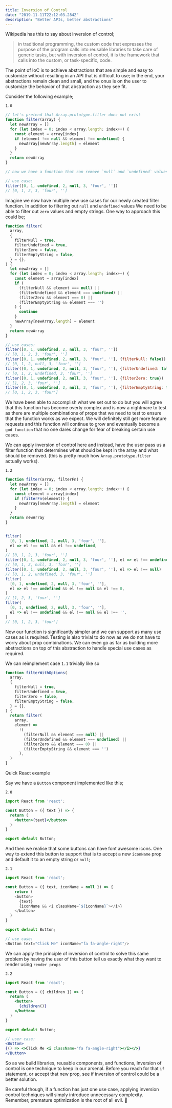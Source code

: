 ```yaml
---
title: Inversion of Control
date: "2019-11-11T22:12:03.284Z"
description: "Better APIs, better abstractions"
---
```


Wikipedia has this to say about inversion of control;

> in traditional programming, the custom code that expresses the purpose of the program calls into reusable libraries to take care of generic tasks, but with inversion of control, it is the framework that calls into the custom, or task-specific, code.

The point of IoC is to achieve abstractions that are simple and easy to customize without resulting in an API that is difficult to use; in the end, your abstractions remain clean and small, and the onus is on the user to customize the behavior of that abstraction as they see fit. 

Consider the following example;

`1.0`
```js
// let's pretend that Array.prototype.filter does not exist
function filter(array) {
  let newArray = []
  for (let index = 0; index < array.length; index++) {
    const element = array[index]
    if (element !== null && element !== undefined) {
      newArray[newArray.length] = element
    }
  }
  return newArray
}

// now we have a function that can remove `null` and `undefined` values from an array.

// use case:
filter([0, 1, undefined, 2, null, 3, 'four', ''])
// [0, 1, 2, 3, 'four', '']
```

Imagine we now have multiple new use cases for our newly created filter function. In addition to filtering out `null`  and `undefined` values We need to be able to filter out `zero` values and empty strings. One way to approach this could be;

```js
function filter(
  array,
  {
    filterNull = true,
    filterUndefined = true,
    filterZero = false,
    filterEmptyString = false,
  } = {},
) {
  let newArray = []
  for (let index = 0; index < array.length; index++) {
    const element = array[index]
    if (
      (filterNull && element === null) ||
      (filterUndefined && element === undefined) ||
      (filterZero && element === 0) ||
      (filterEmptyString && element === '')
    ) {
      continue
    }
    newArray[newArray.length] = element
  }
  return newArray
}

// use cases: 
filter([0, 1, undefined, 2, null, 3, 'four', ''])
// [0, 1, 2, 3, 'four', '']
filter([0, 1, undefined, 2, null, 3, 'four', ''], {filterNull: false})
// [0, 1, 2, null, 3, 'four', '']
filter([0, 1, undefined, 2, null, 3, 'four', ''], {filterUndefined: false})
// [0, 1, 2, undefined, 3, 'four', '']
filter([0, 1, undefined, 2, null, 3, 'four', ''], {filterZero: true})
// [1, 2, 3, 'four', '']
filter([0, 1, undefined, 2, null, 3, 'four', ''], {filterEmptyString: true})
// [0, 1, 2, 3, 'four']
```

We have been able to accomplish what we set out to do but you will agree that this function has become overly complex and is now a nightmare to test as there are multiple combinations of props that we need to test to ensure that the function works as we expect. We will definitely still get more feature requests and this function will continue to grow and eventually become a `god function` that no one dares change for fear of breaking certain use cases.

We can apply inversion of control here and instead, have the user pass us a filter function that determines what should be kept in the array and what should be removed. (this is pretty much how `Array.prototype.filter` actually works).

`1.2`
```js
function filter(array, filterFn) {
  let newArray = []
  for (let index = 0; index < array.length; index++) {
    const element = array[index]
    if (filterFn(element)) {
      newArray[newArray.length] = element
    }
  }
  return newArray
}


filter(
  [0, 1, undefined, 2, null, 3, 'four', ''],
  el => el !== null && el !== undefined,
)
// [0, 1, 2, 3, 'four', '']
filter([0, 1, undefined, 2, null, 3, 'four', ''], el => el !== undefined)
// [0, 1, 2, null, 3, 'four', '']
filter([0, 1, undefined, 2, null, 3, 'four', ''], el => el !== null)
// [0, 1, 2, undefined, 3, 'four', '']
filter(
  [0, 1, undefined, 2, null, 3, 'four', ''],
  el => el !== undefined && el !== null && el !== 0,
)
// [1, 2, 3, 'four', '']
filter(
  [0, 1, undefined, 2, null, 3, 'four', ''],
  el => el !== undefined && el !== null && el !== '',
)
// [0, 1, 2, 3, 'four']
```

Now our function is significantly simpler and we can support as many use cases as is required. Testing is also trivial to do now as we do not have to worry about prop combinations. We can even go as far as building more abstractions on top of this abstraction to handle special use cases as required.

We can reimplement case `1.1` trivially like so
```js
function filterWithOptions(
  array,
  {
    filterNull = true,
    filterUndefined = true,
    filterZero = false,
    filterEmptyString = false,
  } = {},
) {
  return filter(
    array,
    element =>
      !(
        (filterNull && element === null) ||
        (filterUndefined && element === undefined) ||
        (filterZero && element === 0) ||
        (filterEmptyString && element === '')
      ),
  )
}
```

Quick React example

 
Say we have a `Button` component implemented like this;

`2.0`
```jsx
import React from 'react';

const Button = ({ text }) => {
  return (
    <button>{text}</button>
  )
}

export default Button;
```

And then we realise that some buttons can have font awesome icons. One way to extend this button to support that  is to accept a new `iconName` prop and default it to an empty string or `null`;

`2.1`
```js
import React from 'react';

const Button = ({ text, iconName = null }) => {
	return (
    <button>
      {text}
      {iconName && <i className=`${iconName}`></i>}
    </button>
  )
}

export default Button;

// use case:
<Button text="Click Me" iconName="fa fa-angle-right"/>
```

We can apply the principle of inversion of control to solve this same problem by having the user of this button tell us exactly what they want to render using `render props`

`2.2`
```jsx
import React from 'react';

const Button = ({ children }) => {
  return (
    <button>
      {children()}
    </button>
  )
}

export default Button;

// user case: 
<Button>
{() => <>Click Me <i className="fa fa-angle-right"></i></>}
</Button>
```

So as we build libraries, reusable components, and functions, Inversion of control is one technique to keep in our arsenal. Before you reach for that `if` statement, or accept that new prop, see if inversion of control could be a better solution. 

Be careful though, if a function has just one use case, applying inversion control techniques will simply introduce unnecessary complexity. Remember, premature optimization is the root of all evil. 👹